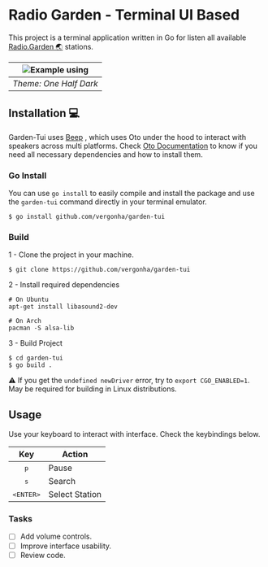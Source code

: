 
# Radio Garden - Terminal UI Based


This project is a terminal application written in Go for listen all available [Radio.Garden 🌏](https://radio.garden/) stations.

| ![Example using ](https://media.discordapp.net/attachments/1186348094833578126/1207665138480582747/image.png?ex=65e078ce&is=65ce03ce&hm=0d9cf019ea7eb1d9b2744ce6579f16dbb210825e3f200e4c4b23a649b4680256&=&format=webp&quality=lossless) |
|:--:| 
| *Theme: One Half Dark* |

## Installation 💻

Garden-Tui uses [Beep](https://github.com/faiface/beep) , which uses Oto under the hood to interact with speakers across multi platforms. Check [Oto Documentation](https://github.com/ebitengine/oto) to know if you need all necessary dependencies and how to install them.

### Go Install

You can use `go install` to easily compile and install the package and use the `garden-tui` command directly in your terminal emulator.

```
$ go install github.com/vergonha/garden-tui
```

### Build

1 - Clone the project in your machine. 

```
$ git clone https://github.com/vergonha/garden-tui
```

2 - Install required dependencies

```
# On Ubuntu
apt-get install libasound2-dev
```
```
# On Arch
pacman -S alsa-lib
```

3 - Build Project 
```
$ cd garden-tui 
$ go build .
```
⚠ If you get the `undefined newDriver` error, try to `export CGO_ENABLED=1`. May be required for building in Linux distributions.

## Usage

Use your keyboard to interact with interface. Check the keybindings below.

|           Key            | Action                                                     |
| :----------------------: | ---------------------------------------------------------- |
| <kbd>p</kbd> | Pause                                       |
|       <kbd>s</kbd>       | Search |
|       <kbd>&lt;ENTER&gt;</kbd>       | Select Station |




### Tasks

- [ ] Add volume controls.
- [ ] Improve interface usability.
- [ ] Review code. 
